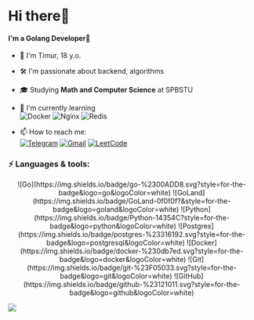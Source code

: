 # Hi there👋

#### I'm a Golang Developer🚀
- 🚀 I'm Timur, 18 y.o.
- 🛠️ I'm passionate about backend, algorithms
- 🎓 Studying **Math and Computer Science** at SPBSTU  
- 🧠 I'm currently learning <br>
  ![Docker](https://img.shields.io/badge/docker-%230db7ed.svg?style=for-the-badge&logo=docker&logoColor=white)
  ![Nginx](https://img.shields.io/badge/nginx-%23009639.svg?style=for-the-badge&logo=nginx&logoColor=white)
  ![Redis](https://img.shields.io/badge/Redis-%23DD0031.svg?logo=redis&logoColor=white)
  

- 📫 How to reach me: <br>
[![Telegram](https://img.shields.io/badge/@timurghub-2CA5E0?&style=flat-square&logo=telegram&logoColor=white)](https://t.me/timurghub)
[![Gmail](https://img.shields.io/badge/timrsamara@gmail-D14836?style=flat-square&logo=gmail&logoColor=white)](timrsamara@gmail.com)
[![LeetCode](https://img.shields.io/badge/LeetCode-000000?logo=LeetCode&logoColor=#d16c06)](https://leetcode.com/u/TimurAdiatullin/)

### ⚡ Languages & tools:
<div align="center">
  ![Go](https://img.shields.io/badge/go-%2300ADD8.svg?style=for-the-badge&logo=go&logoColor=white)
  ![GoLand](https://img.shields.io/badge/GoLand-0f0f0f?&style=for-the-badge&logo=goland&logoColor=white)
  ![Python](https://img.shields.io/badge/Python-14354C?style=for-the-badge&logo=python&logoColor=white)
  ![Postgres](https://img.shields.io/badge/postgres-%23316192.svg?style=for-the-badge&logo=postgresql&logoColor=white)
  ![Docker](https://img.shields.io/badge/docker-%230db7ed.svg?style=for-the-badge&logo=docker&logoColor=white)
  ![Git](https://img.shields.io/badge/git-%23F05033.svg?style=for-the-badge&logo=git&logoColor=white)
  ![GitHub](https://img.shields.io/badge/github-%23121011.svg?style=for-the-badge&logo=github&logoColor=white)
</div>

![](https://komarev.com/ghpvc/?username=vizurth)
<!-- ![Visitor Badge](https://visitor-badge.laobi.icu/badge?page_id=vizurth.vizurth) -->
